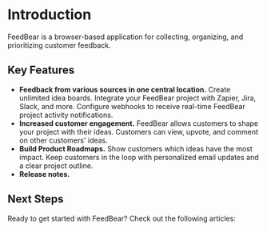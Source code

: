 # Introduction
FeedBear is a browser-based application for collecting, organizing, and prioritizing customer feedback. 

## Key Features
- **Feedback from various sources in one central location.** Create unlimited idea boards. Integrate your FeedBear project with Zapier, Jira, Slack, and more. Configure webhooks to receive real-time FeedBear project activity notifications.
- **Increased customer engagement.** FeedBear allows customers to shape your project with their ideas. Customers can view, upvote, and comment on other customers' ideas.
- **Build Product Roadmaps.** Show customers which ideas have the most impact. Keep customers in the loop with personalized email updates and a clear project outline.
- **Release notes.** 
 

## Next Steps
Ready to get started with FeedBear? Check out the following articles:
